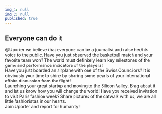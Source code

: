 ```yaml
---
img_1: null
img_2: null
published: true
---
```


## Everyone can do it

@Uporter we believe that everyone can be a journalist and raise her/his voice to the public.
Have you just observed the basketball match and your favorite team won? The world must definitely learn key milestones of the game and performance indicators of the players!  
Have you just boarded an airplane with one of the Swiss Councilors? It is obviously your time to shine by sharing some pearls of your international affairs discussion from the flight!  
Launching your great startup and moving to the Silicon Valley. Brag about it and let us know how you will change the world!
Have you received invitation to visit Paris fashion week? Share pictures of the catwalk with us, we are all little fashionistas in our hearts.  
Join Uporter and report for humanity!
